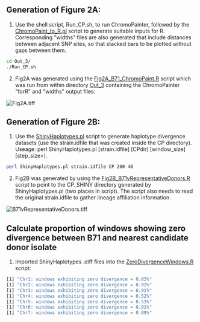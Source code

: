 ## Generation of Figure 2A:
1. Use the shell script, Run_CP.sh, to run ChromoPainter, followed by the [ChromoPaint_to_R.pl](/Fig2/ChromoPaint_to_R.pl) script to generate suitable inputs for R. Corresponding "widths" files are also generated that include distances between adjacent SNP sites, so that stacked bars to be plotted without gaps between them.
```bash
cd Out_3/
./Run_CP.sh
```
2. Fig2A was generated using the [Fig2A_B71_ChromoPaint.R](/Fig2/Fig2A_B71_ChromoPaint.R) script which was run from within directory [Out_3](/Fig2/Out_3.tar.gz) containing the ChromoPainter "forR" and "widths" output files:

![Fig2A.tiff](/Fig2/Fig2A.tiff)

## Generation of Figure 2B:
1. Use the [ShinyHaplotypes.pl](/ShinyHaplotypes/ShinyHaplotypes.pl) script to generate haplotype divergence datasets (use the strain.idfile that was created inside the CP directory). Useage: perl ShinyHaplotypes.pl [strain.idfile] [CPdir] [window_size] [step_size>].
```bash
perl ShinyHaplotypes.pl strain.idfile CP 200 40
```
2. Fig2B was generated by using the [Fig2B_B71vRepresentativeDonors.R](/Fig2/ig2B_B71vRepresentativeDonors.R) script to point to the CP_SHINY directory generated by ShinyHaplotypes.pl (two places in script). The script also needs to read the original strain.idfile to gather lineage affiliation information.
  
![B71vRepresentativeDonors.tiff](/Fig2/B71vRepresentativeDonors.tiff)
  
## Calculate proportion of windows showing zero divergence between B71 and nearest candidate donor isolate
1. Imported ShinyHaplotypes .diff files into the [ZeroDivergenceWindows.R](/Fig2/ZeroDivergenceWindows.R) script:
```bash
[1] "Chr1: windows exhibiting zero divergence = 0.83%"
[1] "Chr2: windows exhibiting zero divergence = 0.92%"
[1] "Chr3: windows exhibiting zero divergence = 0.91%"
[1] "Chr4: windows exhibiting zero divergence = 0.52%"
[1] "Chr5: windows exhibiting zero divergence = 0.53%"
[1] "Chr6: windows exhibiting zero divergence = 0.91%"
[1] "Chr7: windows exhibiting zero divergence = 0.89%"
```
